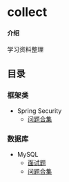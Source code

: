 # collect

#### 介绍
学习资料整理


## 目录
### 框架类
+ Spring Security
  - [问题合集](note/security/问题合集.md)

### 数据库
+ MySQL
  - [面试题](note/mysql/面试题.md)
  - [问题合集](note/mysql/问题合集.md)